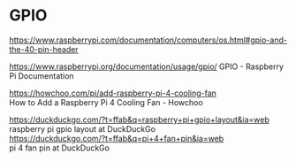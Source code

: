 # GPIO

https://www.raspberrypi.com/documentation/computers/os.html#gpio-and-the-40-pin-header

https://www.raspberrypi.org/documentation/usage/gpio/
GPIO - Raspberry Pi Documentation  

https://howchoo.com/pi/add-raspberry-pi-4-cooling-fan  
How to Add a Raspberry Pi 4 Cooling Fan - Howchoo  

https://duckduckgo.com/?t=ffab&q=raspberry+pi+gpio+layout&ia=web  
raspberry pi gpio layout at DuckDuckGo  
https://duckduckgo.com/?t=ffab&q=pi+4+fan+pin&ia=web  
pi 4 fan pin at DuckDuckGo  
